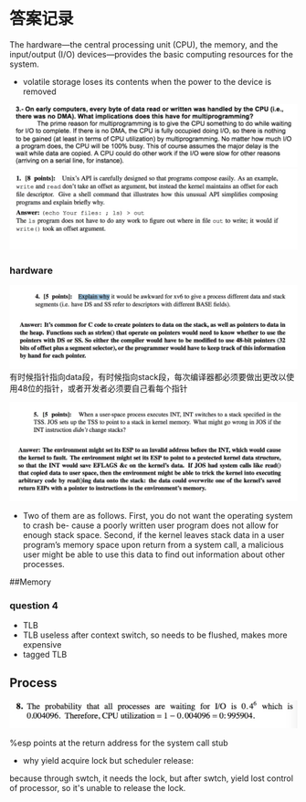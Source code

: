 # 答案记录


The hardware—the central processing unit (CPU), the memory, and the input/output (I/O) devices—provides the basic computing resources for the system.

- volatile storage loses its contents when the power to the device is removed


![](media/15406826797440/15406880136874.jpg)
![](media/15406826797440/15406985231636.jpg)
### hardware

![](media/15406826797440/15410023468840.jpg)
有时候指针指向data段，有时候指向stack段，每次编译器都必须要做出更改以使用48位的指针，或者开发者必须要自己看每个指针

![](media/15406826797440/15410029079295.jpg)

- Two of them are as follows. First, you do not want the operating system to crash be- cause a poorly written user program does not allow for enough stack space. Second, if the kernel leaves stack data in a user program’s memory space upon return from a system call, a malicious user might be able to use this data to find out information about other processes.

##Memory

### question 4

- TLB
- TLB useless after context switch, so needs to be flushed, makes more expensive
- tagged TLB

## Process

![](media/15406826797440/15410066172498.jpg)


%esp points at the return address for the system call stub

- why yield acquire lock but scheduler release:

because through swtch, it needs the lock, but after swtch, yield lost control of processor, so it's unable to release the lock.

